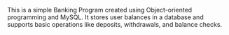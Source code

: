 This is a simple Banking Program created using Object-oriented programming and MySQL.
It stores user balances in a database and supports basic operations like deposits, withdrawals, and balance checks.
